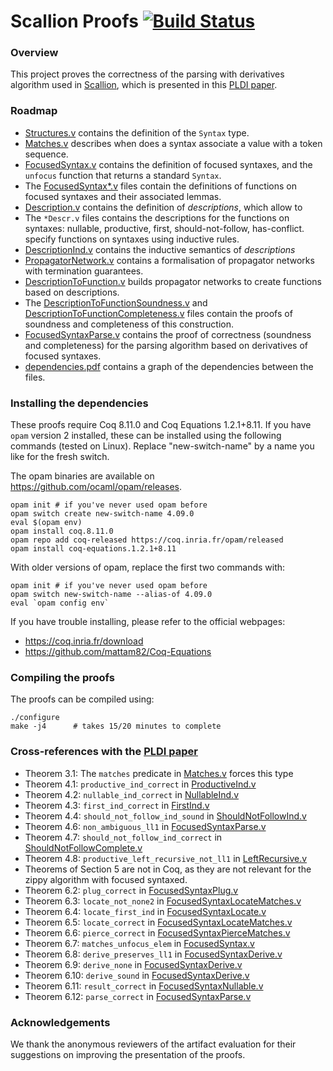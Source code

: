 # Scallion Proofs [![Build Status][larabot-img]][larabot-ref]

### Overview

This project proves the correctness of the parsing with derivatives
algorithm used in [Scallion](https://github.com/epfl-lara/scallion), which
is presented in this [PLDI paper](https://arxiv.org/pdf/1911.12737.pdf).

### Roadmap

* [Structures.v](Structures.v) contains the definition of the `Syntax` type.
* [Matches.v](Matches.v) describes when does a syntax associate a value with a token sequence.
* [FocusedSyntax.v](FocusedSyntax.v) contains the definition of focused syntaxes, and the `unfocus` function that returns a standard `Syntax`.
* The [FocusedSyntax*.v](FocusedSyntax*.v) files contain the definitions of functions on
  focused syntaxes and their associated lemmas.
* [Description.v](Description.v) contains the definition of *descriptions*, which allow to
* The `*Descr.v` files contains the descriptions for the functions on syntaxes: nullable, productive, first, should-not-follow, has-conflict.
  specify functions on syntaxes using inductive rules.
* [DescriptionInd.v](DescriptionInd.v) contains the inductive semantics of *descriptions*
* [PropagatorNetwork.v](PropagatorNetwork.v) contains a formalisation of propagator networks with
  termination guarantees.
* [DescriptionToFunction.v](DescriptionToFunction.v) builds propagator networks to create functions
  based on descriptions.
* The [DescriptionToFunctionSoundness.v](DescriptionToFunctionSoundness.v) and [DescriptionToFunctionCompleteness.v](DescriptionToFunctionCompleteness.v) files contain the proofs of soundness
  and completeness of this construction.
* [FocusedSyntaxParse.v](FocusedSyntaxParse.v) contains the proof of correctness (soundness and
  completeness) for the parsing algorithm based on derivatives of focused syntaxes.
* [dependencies.pdf](dependencies.pdf) contains a graph of the dependencies between the files.


### Installing the dependencies

These proofs require Coq 8.11.0 and Coq Equations 1.2.1+8.11. If you have `opam`
version 2 installed, these can be installed using the following commands (tested
on Linux). Replace "new-switch-name" by a name you like for the fresh switch.

The opam binaries are available on https://github.com/ocaml/opam/releases.

```
opam init # if you've never used opam before
opam switch create new-switch-name 4.09.0
eval $(opam env)
opam install coq.8.11.0
opam repo add coq-released https://coq.inria.fr/opam/released
opam install coq-equations.1.2.1+8.11
```

With older versions of opam, replace the first two commands with:

```
opam init # if you've never used opam before
opam switch new-switch-name --alias-of 4.09.0
eval `opam config env`
```


If you have trouble installing, please refer to the official webpages:
* https://coq.inria.fr/download
* https://github.com/mattam82/Coq-Equations


### Compiling the proofs

The proofs can be compiled using:

```
./configure
make -j4      # takes 15/20 minutes to complete
```

### Cross-references with the [PLDI paper](https://arxiv.org/pdf/1911.12737.pdf)


* Theorem 3.1: The `matches` predicate in [Matches.v](Matches.v) forces this type
* Theorem 4.1: `productive_ind_correct` in [ProductiveInd.v](ProductiveInd.v)
* Theorem 4.2: `nullable_ind_correct` in [NullableInd.v](NullableInd.v)
* Theorem 4.3: `first_ind_correct` in [FirstInd.v](FirstInd.v)
* Theorem 4.4: `should_not_follow_ind_sound` in [ShouldNotFollowInd.v](ShouldNotFollowInd.v)
* Theorem 4.6: `non_ambiguous_ll1` in [FocusedSyntaxParse.v](FocusedSyntaxParse.v)
* Theorem 4.7: `should_not_follow_ind_correct` in [ShouldNotFollowComplete.v](ShouldNotFollowComplete.v)
* Theorem 4.8: `productive_left_recursive_not_ll1` in [LeftRecursive.v](LeftRecursive.v)
* Theorems of Section 5 are not in Coq, as they are not relevant for the zippy algorithm with focused syntaxed.
* Theorem 6.2: `plug_correct` in [FocusedSyntaxPlug.v](FocusedSyntaxPlug.v)
* Theorem 6.3: `locate_not_none2` in [FocusedSyntaxLocateMatches.v](FocusedSyntaxLocateMatches.v)
* Theorem 6.4: `locate_first_ind` in [FocusedSyntaxLocate.v](FocusedSyntaxLocate.v)
* Theorem 6.5: `locate_correct` in [FocusedSyntaxLocateMatches.v](FocusedSyntaxLocateMatches.v)
* Theorem 6.6: `pierce_correct` in [FocusedSyntaxPierceMatches.v](FocusedSyntaxPierceMatches.v)
* Theorem 6.7: `matches_unfocus_elem` in [FocusedSyntax.v](FocusedSyntax.v)
* Theorem 6.8: `derive_preserves_ll1` in [FocusedSyntaxDerive.v](FocusedSyntaxDerive.v)
* Theorem 6.9: `derive_none` in [FocusedSyntaxDerive.v](FocusedSyntaxDerive.v)
* Theorem 6.10: `derive_sound` in [FocusedSyntaxDerive.v](FocusedSyntaxDerive.v)
* Theorem 6.11: `result_correct` in [FocusedSyntaxNullable.v](FocusedSyntaxNullable.v)
* Theorem 6.12: `parse_correct` in [FocusedSyntaxParse.v](FocusedSyntaxParse.v)

### Acknowledgements

We thank the anonymous reviewers of the artifact evaluation for their
suggestions on improving the presentation of the proofs.

[larabot-img]: http://laraquad4.epfl.ch:9000/epfl-lara/scallion-proofs/status/master
[larabot-ref]: http://laraquad4.epfl.ch:9000/epfl-lara/scallion-proofs/builds

